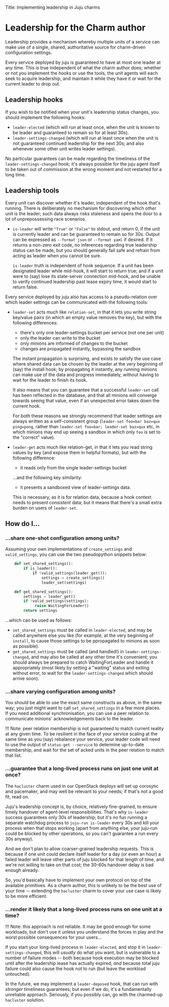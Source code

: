 Title: Implementing leadership in Juju charms  

# Leadership for the Charm author

Leadership provides a mechanism whereby multiple units of a service can make
use of a single, shared, authoritative source for charm-driven configuration
settings.

Every service deployed by juju is guaranteed to have at most one leader at any
time. This is true independent of what the charm author does; whether or not
you implement the hooks or use the tools, the unit agents will each seek to
acquire leadership, and maintain it while they have it or wait for the current
leader to drop out.

## Leadership hooks

If you wish to be notified when your unit's leadership status changes, you
should implement the following hooks:

  * `leader-elected` (which will run at least once, when the unit is known to
    be leader and guaranteed to remain so for at least 30s).
  * `leader-settings-changed` (which will run at least once when the unit is
    not guaranteed continued leadership for the next 30s; and also whenever
    some other unit writes leader settings).

No particular guarantees can be made regarding the timeliness of the
`leader-settings-changed` hook; it's always possible for the juju agent itself
to be taken out of commission at the wrong moment and not restarted for a long
time.

## Leadership tools

Every unit can discover whether it's leader, independent of the hook that's
running. There is deliberately no mechanism for discovering which *other* unit
is the leader; such data always risks staleness and opens the door to a lot of
unprepossessing race scenarios.

  * `is-leader` will write `"True"` or `"False"` to stdout, and return 0, if
    the unit is currently leader and can be guaranteed to remain so for 30s.
    Output can be expressed as `--format json` or `--format yaml` if desired.
    If it returns a non-zero exit code, no inferences regarding true leadership
    status can be made, but you should generally fail safe and refrain from
    acting as leader when you cannot be sure.

    `is-leader` truth is independent of hook sequence. If a unit has been
    designated leader while mid-hook, it will start to return true; and if a
    unit were to (say) lose its state-server connection mid-hook, and be unable
    to verify continued leadership past lease expiry time, it would start to
    return false.

Every service deployed by juju also has access to a pseudo-relation over which
leader settings can be communicated with the following tools:

  * `leader-set` acts much like `relation-set`, in that it lets you write string
    key/value pairs (in which an empty value removes the key), but with the
    following differences:

      * there's only one leader-settings bucket per service (not one per unit)
      * only the leader can write to the bucket
      * only minions are informed of changes to the bucket
      * changes are propagated instantly, bypassing the sandbox

    The instant propagation is surprising, and exists to satisfy the use case
    where shared data can be chosen by the leader at the very beginning of (say)
    the install hook; by propagating it instantly, any running minions can make
    use of the data and progress immediately, without having to wait for the
    leader to finish its hook.

    It also means that you can guarantee that a successful `leader-set` call has
    been reflected in the database, and that all minions will converge towards
    seeing that value, even if an unexpected error takes down the current hook.

    For both these reasons we strongly recommend that leader settings are always
    written as a self-consistent group (`leader-set foo=bar baz=qux ping=pong`,
    rather than `leader-set foo=bar; leader-set baz=qux` etc, in which minions
    may end up seeing a sandbox in which only `foo` is set to the "correct"
    value).

  * `leader-get` acts much like relation-get, in that it lets you read string
    values by key (and expose them in helpful formats), but with the following
    difference:

      * it reads only from the single leader-settings bucket

    ...and the following key similarity:

      * it presents a sandboxed view of leader-settings data.

    This is necessary, as it is for relation data, because a hook context needs
    to present *consistent* data; but it means that there's a small extra burden
    on users of `leader-set`.

## How do I...

### ...share one-shot configuration among units?

Assuming your own implementations of `create_settings` and `valid_settings`, you
can use the two pseudopython snippets below:

```python
    def set_shared_settings():
        if is_leader():
            if !valid_settings(leader_get()):
                settings = create_settings()
                leader_set(settings)

    def get_shared_settings():
        settings = leader_get()
        if !valid_settings(settings):
             raise WaitingForLeader()
        return settings
```
...which can be used as follows:

  * `set_shared_settings` must be called in `leader-elected`, and may be called
    anywhere else you like (for example, at the very beginning of `install`, to
    cause those settings to be ppropagated to minions as soon as possible).
  * `get_shared_settings` must be called (and handled!) in
    `leader-settings-changed`, and may also be called at any other time it's
    convenient; you should always be prepared to catch WaitingForLeader and
    handle it appropriately (most likely by setting a "waiting" status and
    exiting without error, to wait for the `leader-settings-changed` which
    should arrive soon).

### ...share varying configuration among units?

You should be able to use the exact same constructs as above, in the same way;
you just might want to call `set_shared_settings` in a few more places. If you
need additional synchronisation, you can use a peer relation to communicate
minions' acknowledgements back to the leader.

!!! Note: peer relation membership is not guaranteed to match current reality
at any given time. To be resilient in the face of your service scaling at the
same time as you (say) rebalance your service, your leader code will need to
use the output of `status-get --service` to determine up-to-date membership,
and wait for the set of acked units in the peer relation to match that list.

### ...guarantee that a long-lived process runs on just one unit at once?

The `hacluster` charm used in our OpenStack deploys will set up corosync and
pacemaker, and may well be relevant to your needs; if that's not a good fit,
read on.

Juju's leadership concept is, by choice, relatively fine-grained, to ensure
timely handover of agent-level responsibilities. That's why `is-leader` success
guarantees only 30s of leadership; but it's no fun running a separate watchdog
process to `juju-run is-leader` every 30s and kill your process when that stops
working (apart from anything else, your juju-run could be blocked by other
operations, so you can't guarantee a run every 30s anyway).

And we don't plan to allow coarser-grained leadership requests. This is because
if one unit could declare itself leader for a day (or even an hour) a failed
leader will leave other parts of juju blocked for that length of time, and we're
not willing to take on that cost; the 30-60s handover delay is bad enough
already.

So, you'd basically have to implement your own protocol on top of the available
primitives. As a charm author, this is unlikely to be the best use of your time
-- extending the `hacluster` charm to cover your use case is likely to be more
efficient.

### ...render it likely that a long-lived process runs on one unit at a time?

!!! Note: this approach is not reliable. It may be good enough for some
workloads, but don't use it unless you understand the forces in play and the
worst possible consequences for your users...

If you start your long-lived process in `leader-elected`, and stop it in
`leader-settings-changed`, this will *usually* do what you want, but is
vulnerable to a number of failure modes -- both because hook execution may be
blocked until after the leadership lease has actually expired, *and* because
total juju failure could also cause the hook not to run (but leave the workload
untouched).

In the future, we may implement a `leader-deposed` hook, that can run with
*stronger* timeliness guarantees; but even if we do, it's a fundamentally
unreliable approach. Seriously, if you possibly can, go with the charmed-up
`hacluster` solution.










